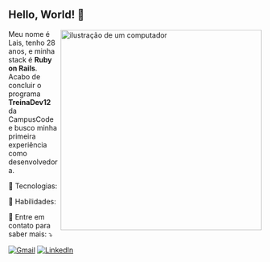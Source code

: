 ## Hello, World! 👋

<img src="https://raw.githubusercontent.com/MicaelliMedeiros/micaellimedeiros/master/image/computer-illustration.png" alt="ilustração de um computador" min-width="400px" max-width="400px" width="400px" align="right">

<p align="left"> 
  Meu nome é Lais, tenho 28 anos, e minha stack é <strong>Ruby on Rails</strong>.<br>
  Acabo de concluir o programa <strong>TreinaDev12</strong> da CampusCode e busco minha primeira experiência como desenvolvedora.
</p>

<p align="left">
  🦄 Tecnologias:
</p>

<p align="left">
  💼 Habilidades:
</p>

<p align="left">
  💌 Entre em contato para saber mais: ⤵️
</p>

<p align="left">
  <a href="#" title="Gmail">
  <img src="https://img.shields.io/badge/-Gmail-E4E4E4?style=flat&labelColor=E4E4E4&logo=gmail&logoColor=red&link=laisdev25@gmail.com" alt="Gmail"/></a>
  <a href="#" title="LinkedIn">
  <img src="https://img.shields.io/badge/-Linkedin-0e76a8?style=flat-square&logo=Linkedin&logoColor=white&link=https://www.linkedin.com/in/lais-santos-almeida/" alt="LinkedIn"/></a>
</p>
